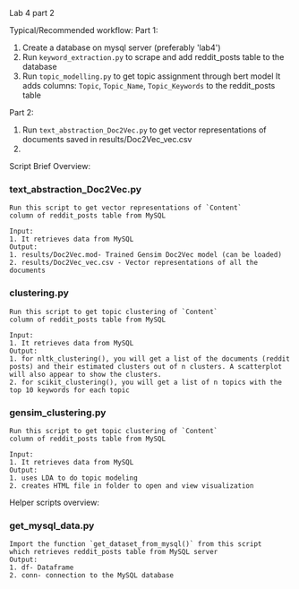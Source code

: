 Lab 4 part 2

Typical/Recommended workflow:
Part 1:
1. Create a database on mysql server (preferably 'lab4')
2. Run `keyword_extraction.py` to scrape and add reddit_posts table to the database
3. Run `topic_modelling.py` to get topic assignment through bert model
	It adds columns: `Topic`, `Topic_Name`, `Topic_Keywords` to the reddit_posts table

Part 2:
1. Run `text_abstraction_Doc2Vec.py` to get vector representations of documents
	saved in results/Doc2Vec_vec.csv
2.

Script Brief Overview:
### text_abstraction_Doc2Vec.py
	Run this script to get vector representations of `Content`
	column of reddit_posts table from MySQL

	Input: 
	1. It retrieves data from MySQL
	Output: 
	1. results/Doc2Vec.mod- Trained Gensim Doc2Vec model (can be loaded)
	2. results/Doc2Vec_vec.csv - Vector representations of all the documents
	
	
### clustering.py
	Run this script to get topic clustering of `Content`
	column of reddit_posts table from MySQL

	Input: 
	1. It retrieves data from MySQL
	Output: 
	1. for nltk_clustering(), you will get a list of the documents (reddit posts) and their estimated clusters out of n clusters. A scatterplot will also appear to show the clusters.
	2. for scikit_clustering(), you will get a list of n topics with the top 10 keywords for each topic
	
### gensim_clustering.py
	Run this script to get topic clustering of `Content`
	column of reddit_posts table from MySQL

	Input: 
	1. It retrieves data from MySQL
	Output: 
	1. uses LDA to do topic modeling
	2. creates HTML file in folder to open and view visualization
	
	
Helper scripts overview:
### get_mysql_data.py
	Import the function `get_dataset_from_mysql()` from this script
	which retrieves reddit_posts table from MySQL server
	Output:
	1. df- Dataframe
	2. conn- connection to the MySQL database
